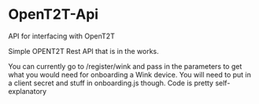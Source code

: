 # OpenT2T-Api
API for interfacing with OpenT2T

Simple OPENT2T Rest API that is in the works.

You can currently go to /register/wink and pass in the parameters to get what you would need for onboarding a Wink device. You will need to put in a client secret and stuff in onboarding.js though. Code is pretty self-explanatory

